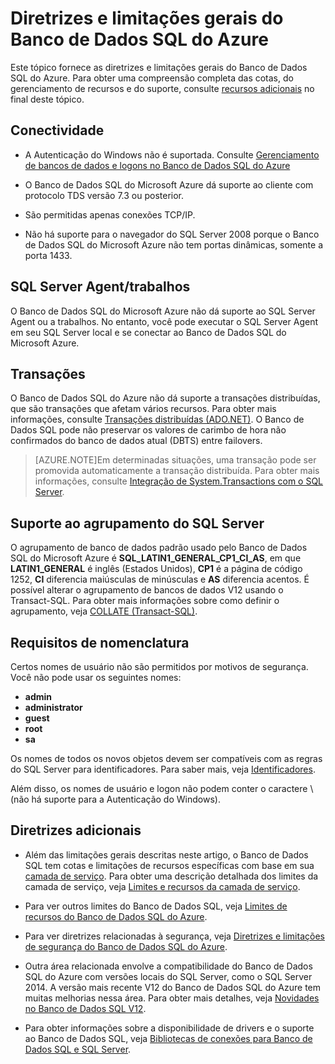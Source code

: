 <properties 
   pageTitle="Diretrizes e limitações gerais do Banco de Dados SQL do Azure"
   description="Esta página descreve algumas limitações gerais para o Banco de Dados SQL do Azure, bem como áreas de interoperabilidade e suporte."
   services="sql-database"
   documentationCenter="na"
   authors="rothja"
   manager="jeffreyg"
   editor="monicar" />
<tags 
   ms.service="sql-database"
   ms.devlang="na"
   ms.topic="article"
   ms.tgt_pltfrm="na"
   ms.workload="data-management"
   ms.date="11/05/2015"
   ms.author="jroth" />

# Diretrizes e limitações gerais do Banco de Dados SQL do Azure

Este tópico fornece as diretrizes e limitações gerais do Banco de Dados SQL do Azure. Para obter uma compreensão completa das cotas, do gerenciamento de recursos e do suporte, consulte [recursos adicionais](#additional-guidelines) no final deste tópico.

## Conectividade

 - A Autenticação do Windows não é suportada. Consulte [Gerenciamento de bancos de dados e logons no Banco de Dados SQL do Azure](sql-database-manage-logins.md) 

 - O Banco de Dados SQL do Microsoft Azure dá suporte ao cliente com protocolo TDS versão 7.3 ou posterior.

 - São permitidas apenas conexões TCP/IP.

 - Não há suporte para o navegador do SQL Server 2008 porque o Banco de Dados SQL do Microsoft Azure não tem portas dinâmicas, somente a porta 1433.

## SQL Server Agent/trabalhos

O Banco de Dados SQL do Microsoft Azure não dá suporte ao SQL Server Agent ou a trabalhos. No entanto, você pode executar o SQL Server Agent em seu SQL Server local e se conectar ao Banco de Dados SQL do Microsoft Azure.

## Transações

O Banco de Dados SQL do Azure não dá suporte a transações distribuídas, que são transações que afetam vários recursos. Para obter mais informações, consulte [Transações distribuídas (ADO.NET)](https://msdn.microsoft.com/library/ms254973.aspx). O Banco de Dados SQL pode não preservar os valores de carimbo de hora não confirmados do banco de dados atual (DBTS) entre failovers.

> [AZURE.NOTE]Em determinadas situações, uma transação pode ser promovida automaticamente a transação distribuída. Para obter mais informações, consulte [Integração de System.Transactions com o SQL Server](https://msdn.microsoft.com/library/ms172070.aspx).

## Suporte ao agrupamento do SQL Server

O agrupamento de banco de dados padrão usado pelo Banco de Dados SQL do Microsoft Azure é **SQL\_LATIN1\_GENERAL\_CP1\_CI\_AS**, em que **LATIN1\_GENERAL** é inglês (Estados Unidos), **CP1** é a página de código 1252, **CI** diferencia maiúsculas de minúsculas e **AS** diferencia acentos. É possível alterar o agrupamento de bancos de dados V12 usando o Transact-SQL. Para obter mais informações sobre como definir o agrupamento, veja [COLLATE (Transact-SQL)](https://msdn.microsoft.com/library/ms184391.aspx).

## Requisitos de nomenclatura

Certos nomes de usuário não são permitidos por motivos de segurança. Você não pode usar os seguintes nomes:

 - **admin** 
 - **administrator** 
 - **guest** 
 - **root** 
 - **sa** 

Os nomes de todos os novos objetos devem ser compatíveis com as regras do SQL Server para identificadores. Para saber mais, veja [Identificadores](https://msdn.microsoft.com/library/ms175874.aspx).

Além disso, os nomes de usuário e logon não podem conter o caractere \\ (não há suporte para a Autenticação do Windows).

## Diretrizes adicionais

- Além das limitações gerais descritas neste artigo, o Banco de Dados SQL tem cotas e limitações de recursos específicas com base em sua [camada de serviço](sql-database-service-tiers.md). Para obter uma descrição detalhada dos limites da camada de serviço, veja [Limites e recursos da camada de serviço](sql-database-performance-guidance.md#service-tier-capabilities-and-limits).

- Para ver outros limites do Banco de Dados SQL, veja [Limites de recursos do Banco de Dados SQL do Azure](sql-database-limits.md).

- Para ver diretrizes relacionadas à segurança, veja [Diretrizes e limitações de segurança do Banco de Dados SQL do Azure](sql-database-security-guidelines.md).

- Outra área relacionada envolve a compatibilidade do Banco de Dados SQL do Azure com versões locais do SQL Server, como o SQL Server 2014. A versão mais recente V12 do Banco de Dados SQL do Azure tem muitas melhorias nessa área. Para obter mais detalhes, veja [Novidades no Banco de Dados SQL V12](sql-database-v12-whats-new.md).

- Para obter informações sobre a disponibilidade de drivers e o suporte ao Banco de Dados SQL, veja [Bibliotecas de conexões para Banco de Dados SQL e SQL Server](sql-database-libraries.md).

<!---HONumber=Nov15_HO2-->